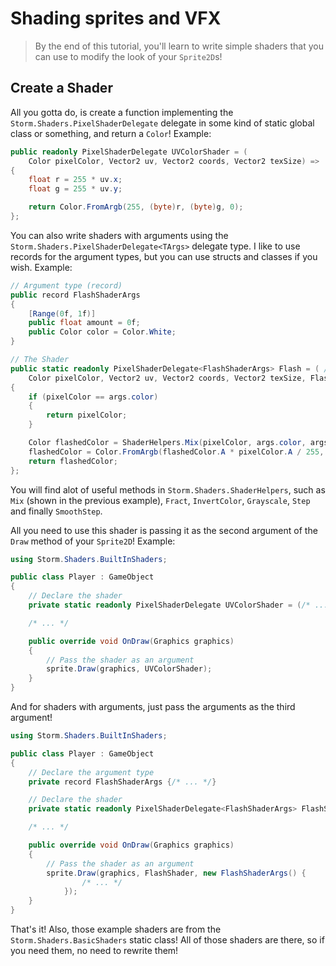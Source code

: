 # Shading sprites and VFX
> By the end of this tutorial, you'll learn to write simple shaders that you can use to modify the look of your `Sprite2D`s!

## Create a Shader
All you gotta do, is create a function implementing the `Storm.Shaders.PixelShaderDelegate` delegate in some kind of static global class or something, and return a `Color`! Example:
```csharp
public readonly PixelShaderDelegate UVColorShader = (
    Color pixelColor, Vector2 uv, Vector2 coords, Vector2 texSize) =>
{
    float r = 255 * uv.x;
    float g = 255 * uv.y;

    return Color.FromArgb(255, (byte)r, (byte)g, 0);
};
```
You can also write shaders with arguments using the `Storm.Shaders.PixelShaderDelegate<TArgs>` delegate type. I like to use records for the argument types, but you can use structs and classes if you wish. Example:
```csharp
// Argument type (record)
public record FlashShaderArgs
{
    [Range(0f, 1f)]
    public float amount = 0f;
    public Color color = Color.White;
}

// The Shader
public static readonly PixelShaderDelegate<FlashShaderArgs> Flash = ( // We pass in the FlashShaderArgs as the argument type (<TArgs>)
    Color pixelColor, Vector2 uv, Vector2 coords, Vector2 texSize, FlashShaderArgs args) =>
{
    if (pixelColor == args.color)
    {
        return pixelColor;
    }

    Color flashedColor = ShaderHelpers.Mix(pixelColor, args.color, args.amount);
    flashedColor = Color.FromArgb(flashedColor.A * pixelColor.A / 255, flashedColor);
    return flashedColor;
};
```
You will find alot of useful methods in `Storm.Shaders.ShaderHelpers`, such as `Mix` (shown in the previous example), `Fract`, `InvertColor`, `Grayscale`, `Step` and finally `SmoothStep`.

All you need to use this shader is passing it as the second argument of the `Draw` method of your `Sprite2D`! Example:
```csharp
using Storm.Shaders.BuiltInShaders;

public class Player : GameObject
{
    // Declare the shader
    private static readonly PixelShaderDelegate UVColorShader = (/* ... */) => {/* ... */};

    /* ... */

    public override void OnDraw(Graphics graphics)
    {
        // Pass the shader as an argument
        sprite.Draw(graphics, UVColorShader);
    }
}
```
And for shaders with arguments, just pass the arguments as the third argument!
```csharp
using Storm.Shaders.BuiltInShaders;

public class Player : GameObject
{
    // Declare the argument type
    private record FlashShaderArgs {/* ... */}

    // Declare the shader
    private static readonly PixelShaderDelegate<FlashShaderArgs> FlashShader = (/* ... */) => {/* ... */};

    /* ... */

    public override void OnDraw(Graphics graphics)
    {
        // Pass the shader as an argument
        sprite.Draw(graphics, FlashShader, new FlashShaderArgs() {
                /* ... */
            });
    }
}
```
That's it! Also, those example shaders are from the `Storm.Shaders.BasicShaders` static class! All of those shaders are there, so if you need them, no need to rewrite them!
